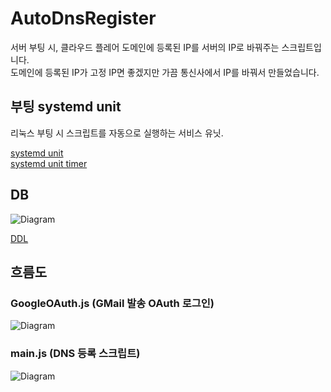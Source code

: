 # AutoDnsRegister

서버 부팅 시, 클라우드 플레어 도메인에 등록된 IP를 서버의 IP로 바꿔주는 스크립트입니다.<br>
도메인에 등록된 IP가 고정 IP면 좋겠지만 가끔 통신사에서 IP를 바꿔서 만들었습니다.

## 부팅 systemd unit
리눅스 부팅 시 스크립트를 자동으로 실행하는 서비스 유닛.

[systemd unit](docs/auto-dns-register.service)  
[systemd unit timer](docs/auto-dns-register.timer)

## DB
![Diagram](https://www.plantuml.com/plantuml/proxy?src=https://raw.githubusercontent.com/HanWool-Jeong/AutoDnsRegister/main/docs/database.pu&index=0)

[DDL](docs/database.sql)


## 흐름도
### GoogleOAuth.js (GMail 발송 OAuth 로그인)
![Diagram](https://www.plantuml.com/plantuml/proxy?src=https://raw.githubusercontent.com/HanWool-Jeong/AutoDnsRegister/main/docs/AutoDnsRegisterApplication.pu)

### main.js (DNS 등록 스크립트)
![Diagram](https://www.plantuml.com/plantuml/proxy?src=https://raw.githubusercontent.com/HanWool-Jeong/AutoDnsRegister/main/docs/AutoDnsRegisterScript.pu)